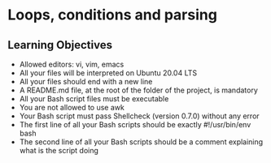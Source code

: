 # Loops, conditions and parsing
## Learning Objectives
* Allowed editors: vi, vim, emacs
* All your files will be interpreted on Ubuntu 20.04 LTS
* All your files should end with a new line
* A README.md file, at the root of the folder of the project, is mandatory
* All your Bash script files must be executable
* You are not allowed to use awk
* Your Bash script must pass Shellcheck (version 0.7.0) without any error
* The first line of all your Bash scripts should be exactly #!/usr/bin/env bash
* The second line of all your Bash scripts should be a comment explaining what is the script doing
